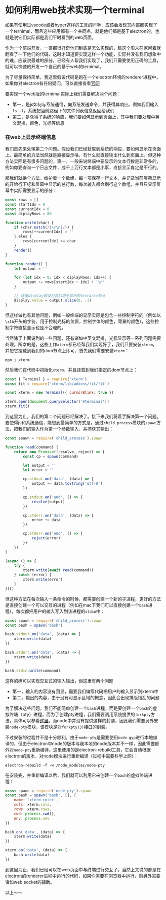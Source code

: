 # 如何利用web技术实现一个terminal

如果有使用过vscode或者hyper这样的工具的同学，应该会发现其内部都实现了一个ternimal，而且这些应用都有一个共同点，就是他们都是基于electron的，也就是说它们实际都是我们平时看到的web页面。

作为一个前端开发，一直都很好奇他们到底是怎么实现的，趁这个周末在家闲着就翻看了一下他们的代码，这时才知道要实现这样一个功能，实际并没有我们想象中的难，应该说最难的部分，已经有人帮我们实现了，我们只需要使用正确的工具，就可以快速的开发一个自己的基于web的ternimal。

为了尽量保持简单，我这里假设代码是跑在一个electron环境的renderer进程中，如果你对electron有任何疑问，可以直接查看[官网](https://electronjs.org/)

要实现一个web版的ternimal实际上我们需要解决两个问题：

* 第一，是js如何与系统通信，向系统发送命令，并获得其响应。例如我们输入`ls -l`，系统把当前路径下的文件列表信息返回给我们
* 第二，是获得了系统的响应，我们要如何显示到页面上，其中我们要处理中英文混排，颜色，光标等信息

### 在web上显示终端信息
我们首先来处理第二个问题。假设我们已经获取到系统的响应，要如何显示在页面上。最简单的方法当然就是直接显示咯，有什么就直接输出什么到页面上。但这种方法实际是有很多问题的。第一，一般来说终端中要显示的文本行数是非常多的，例如你要查询一个日志文件，成千上万行文本都是小事，直接显示肯定是不行的。

那我们就换个方法，维护着一个数组，每一项保存一行文本，并记录当前屏幕显示的开始行下标和屏幕中显示的总行数，每次输入都会刷行这个数组，并且只显示屏幕中实际需要显示的部分：

```javascript
const rows = []
const startIdx = 0
const currentIdx = 0
const diplayRows = 80

function write(char) {
    if (char.match(/[\r\n]/)) {
        rows[++currentIdx] = ''
    } eles {
        rows[currentIdx] += char
    }
    render()
}

function render() {
    let output = ''

    for (let idx = 0; idx < diplayRows; idx++) {
        output += rows[startIdx + idx] + '\n'
    }

    // 这里display假设为我们用于显示的textarea节点
    display.value = output.slice(0, -1)
}
```

但这样做也有其他问题，例如一般终端的显示实际是包含一些控制字符的（例如以`\x1b`开头的字符，用于控制光标的位置，控制字体的颜色，背景的颜色），这些控制字符直接显示也是不合理的。

当然除了上面说到的一些问题，还有诸如中英文混排，光标显示等一系列问题需要处理。所幸的是，这些工作`xterm`都已经帮我们实现好了，我们只要安装`xterm`，并把它挂载到我们的dom节点上即可，首先我们需要安装`xterm`：

```shell
npm i xterm
```

然后我们在代码中初始化`xterm`，并且挂载到我们指定的dom节点上：

```javascript
const { Terminal } = require('xterm')
const fit = require('xterm/lib/addons/fit/fit')

const xterm = new Terminal({ cursorBlink: true })

xterm.open(document.querySelector('#terminal'))
xterm.fit()
```

到这里为止，我们的第二个问题已经解决了。接下来我们将着手解决第一个问题。要使得js和系统通信，能想到最简单的方式是，通过`child_process`模块的`spawn`方法，把我们的输入作为第一个参数输入，并捕获其输出：

```javascript
const spawn = require('child_process').spawn

function read(command) {
    return new Promise((resolve, reject) => {
        const cp = spawn(command)

        let output = ''
        let error = ''

        cp.stdout.on('data', (data) => {
            output += data.toString('utf-8')
        })

        cp.stdout.on('end', () => {
            resolve(output)
        })

        cp.stderr.on('data', (data) => {
            error += data
        })

        cp.stderr.on('end', () => {
            reject(error)
        })
    })
}

(async () => {
    try {
        xterm.write(await read(command))
    } catch (error) {
        xterm.write(error)
    }
})()
```

但这种方法在每次输入一条命令的时候，都需要创建一个新的子进程，更好的方法是直接创建一个可以交互的进程（例如在mac下我们可以直接创建一个`bash`进程），每次都把用户的输入写入到该进程的`stdin`中：

```javascript
const spawn = require('child_process').spawn
const bash = spawn('bash')

bash.stdout.on('data', (data) => {
    xterm.write(data)
})

bash.stderr.on('data', (data) => {
    xterm.write(data)
})

bash.stdin.write(command)
```

这样的确可以实现交互式的输入输出，但这里有两个问题
* 第一，输入的内容没有回显，需要我们编写代码把用户的输入显示到xterm中
* 第二，输出的内容，由于没有可显示区域的概念，因此会出现排版错乱的问题

为了解决这些问题，我们不能简单创建一个`bash`进程，而是要创建一个`bash`的虚拟终端（pty）进程，而为了创建pty进程，我们需要调用系统提供的`forkpty`方法，具体可以参看[这里](https://www.gnu.org/software/gnulib/manual/html_node/forkpty.html)。而node中并没有提供这样的封装，因此我们需要另外安装`node-pty`模块，该模块是对`forkpty(3)`接口的封装。

不过安装的过程并不是十分顺利，由于`node-pty`是需要使用`node-gyp`进行本地编译的，但由于electron中node的版本与我本地的node版本并不一样，因此需要额外对`node-pty`重新编译，这里使用的是electron-rebuild工具，它会自动根据electron的版本，对node模块进行重新编译（过程中需要科学上网）：

```shell
electron-rebuild -f -w /node_modules/node-pty
```

在安装完，并重新编译以后，我们就可以利用它来创建一个`bash`的虚拟终端进程：

```javascript
const spawn = require('node-pty').spawn
const bash = spawn('bash', [], {
    name: 'xterm-color',
    cols: xterm.cols,
    rows: xterm.rows,
    cwd: process.cwd(),
    env: process.env
})

bash.on('data', (data) => {
    xterm.write(data)
})

xterm.on('data', (data) => {
    bash.write(data)
})
```

到这里为止，我们已经可以在web页面中与终端进行交互了。当然上文说的都是在electron的renderer进程中运行的代码，如果你需要在浏览器中运行，则另外需要诸如web socket的辅助。

以上～～